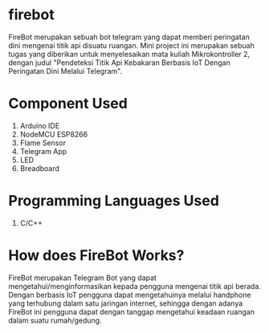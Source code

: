 # firebot
FireBot merupakan sebuah bot telegram yang dapat memberi peringatan dini mengenai titik api disuatu ruangan. Mini project ini merupakan sebuah tugas yang diberikan untuk menyelesaikan mata kuliah Mikrokontroller 2, dengan judul "Pendeteksi Titik Api Kebakaran Berbasis IoT Dengan Peringatan Dini Melalui Telegram".

# Component Used
1.  Arduino IDE
2.  NodeMCU ESP8266
3.  Flame Sensor
4.  Telegram App
5.  LED
6.  Breadboard

# Programming Languages Used
1. C/C++

# How does FireBot Works?
FireBot merupakan Telegram Bot yang dapat mengetahui/menginformasikan kepada pengguna mengenai titik api berada. Dengan berbasis IoT pengguna dapat mengetahuinya melalui handphone yang terhubung dalam satu jaringan internet, sehingga dengan adanya FireBot ini pengguna dapat dengan tanggap mengetahui keadaan ruangan dalam suatu rumah/gedung.
